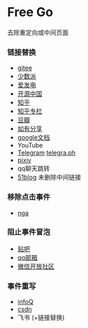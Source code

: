 # Free Go

去除重定向或中间页面



### 链接替换

- [gitee](https://gitee.com/ssssssss-team/spider-flow) 
- [少数派](https://sspai.com/post/77499)
- [爱发电](https://afdian.net/p/1014bedc8b4d11edbb1252540025c377)
- [开源中国](https://www.oschina.net/news/224971/unity-7-7-with-wayland-support)
- [知乎](https://www.zhihu.com/question/2525877)
- [知乎专栏](https://zhuanlan.zhihu.com/p/20549978)
- [豆瓣](https://www.douban.com/doulist/222008/)
- [如有分享](https://51.ruyo.net/15053.html)
- [google文档](https://docs.google.com/spreadsheets/d/1TFcEXMcKrwoIAECIVyBU0GPoSmRqZ7A0VBvqeKYVSww/htmlview)
- YouTube
- [Telegram](https://t.me/iv?url=https://scorum.net/zh-cn/basketball/@zhang356/v-s&rhash=8f2e2fd224fd87)  [telegra.ph](https://telegra.ph/How-can-I-get-IV-for-my-domain-10-22)
- [pixiv](https://www.pixiv.net/)
- qq聊天跳转
- [51blog](https://blog.51cto.com/u_15130867/6024786) 未删除中间链接

### 移除点击事件

- [nga](https://bbs.nga.cn/read.php?tid=35030437)

### 阻止事件冒泡

- [贴吧](https://tieba.baidu.com/p/7763083667) 
- [qq邮箱](https://mail.qq.com/)
- [微信开放社区](https://developers.weixin.qq.com/community/develop/doc/0004c270bec648cc4e3f26fe858400)

### 事件重写

- [infoQ](https://xie.infoq.cn/article/8c57c88a86f3d696ba6bf79f7) 
- [csdn](https://blog.csdn.net/xyisv/article/details/79095649?utm_medium=distribute.pc_relevant_bbs_down.none-task--2~all~sobaiduend~default-2.nonecase&depth_1-utm_source=distribute.pc_relevant_bbs_down.none-task--2~all~sobaiduend~default-2.nonecase)
- 飞书  (+链接替换)



